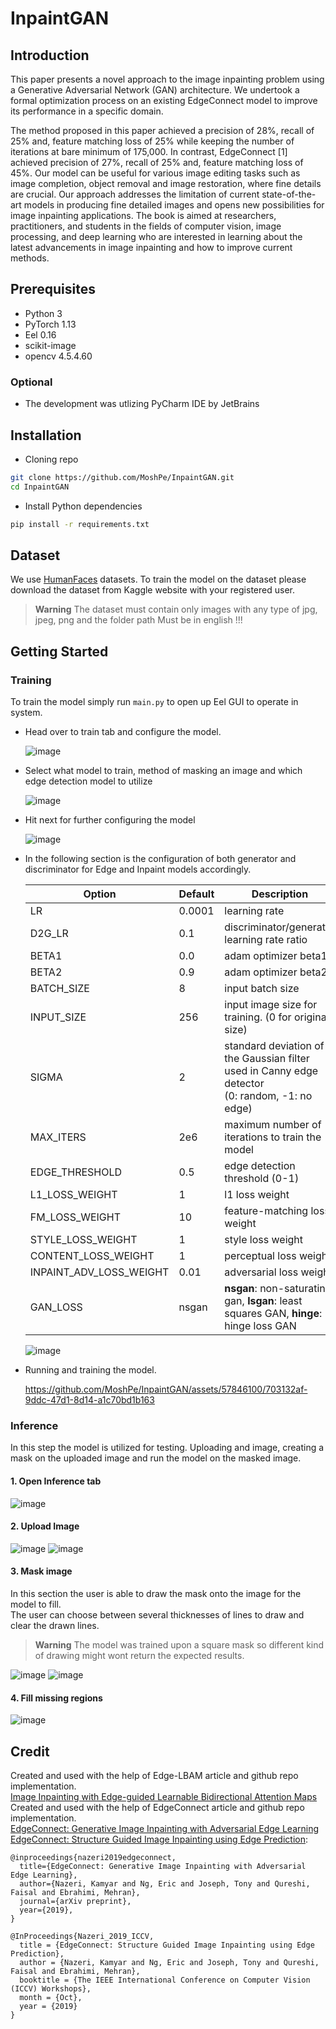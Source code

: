 # InpaintGAN

## Introduction
This paper presents a novel approach to the image inpainting problem using a Generative Adversarial Network (GAN) architecture. We undertook a formal optimization process on an existing EdgeConnect model to improve its performance in a specific domain.

The method proposed in this paper achieved a precision of 28%, recall of 25% and, feature matching loss of 25% while keeping the number of iterations at bare minimum of 175,000. In contrast, EdgeConnect [1] achieved precision of 27%, recall of 25% and, feature matching loss of 45%.
Our model can be useful for various image editing tasks such as image completion, object removal and image restoration, where fine details are crucial. Our approach addresses the limitation of current state-of-the-art models in producing fine detailed images and opens new possibilities for image inpainting applications.
The book is aimed at researchers, practitioners, and students in the fields of computer vision, image processing, and deep learning who are interested in learning about the latest advancements in image inpainting and how to improve current methods.

## Prerequisites
- Python 3
- PyTorch 1.13
- Eel 0.16
- scikit-image
- opencv 4.5.4.60
### Optional
- The development was utlizing PyCharm IDE by JetBrains

## Installation
- Cloning repo
```bash
git clone https://github.com/MoshPe/InpaintGAN.git
cd InpaintGAN
```
- Install Python dependencies
```bash
pip install -r requirements.txt
```
## Dataset
We use [HumanFaces](https://www.kaggle.com/datasets/ashwingupta3012/human-faces) datasets. To train the model on the dataset please download the dataset from Kaggle website with your registered user.
> **Warning** The dataset must contain only images with any type of jpg, jpeg, png and the folder path Must be in english !!!

## Getting Started
### Training
To train the model simply run `main.py` to open up Eel GUI to operate in system.
- Head over to train tab and configure the model.
  
  ![image](https://github.com/MoshPe/InpaintGAN/assets/57846100/36cf5d79-ee75-42f7-b793-acd91727536f)

- Select what model to train, method of masking an image and which edge detection model to utilize
  
  ![image](https://github.com/MoshPe/InpaintGAN/assets/57846100/2ba26472-c244-4b96-9505-b9d7a73a732c)

- Hit next for further configuring the model

  ![image](https://github.com/MoshPe/InpaintGAN/assets/57846100/7bc986c8-4c95-40ae-bbdb-bcf02d9e3cde)

- In the following section is the configuration of both generator and discriminator for Edge and Inpaint models accordingly.

    Option                 |Default| Description
  -----------------------|-------|------------
  LR                     | 0.0001| learning rate
  D2G_LR                 | 0.1   | discriminator/generator learning rate ratio
  BETA1                  | 0.0   | adam optimizer beta1
  BETA2                  | 0.9   | adam optimizer beta2
  BATCH_SIZE             | 8     | input batch size 
  INPUT_SIZE             | 256   | input image size for training. (0 for original size)
  SIGMA                  | 2     | standard deviation of the Gaussian filter used in Canny edge detector </br>(0: random, -1: no edge)
  MAX_ITERS              | 2e6   | maximum number of iterations to train the model
  EDGE_THRESHOLD         | 0.5   | edge detection threshold (0-1)
  L1_LOSS_WEIGHT         | 1     | l1 loss weight
  FM_LOSS_WEIGHT         | 10    | feature-matching loss weight
  STYLE_LOSS_WEIGHT      | 1     | style loss weight
  CONTENT_LOSS_WEIGHT    | 1     | perceptual loss weight
  INPAINT_ADV_LOSS_WEIGHT| 0.01  | adversarial loss weight
  GAN_LOSS               | nsgan | **nsgan**: non-saturating gan, **lsgan**: least squares GAN, **hinge**: hinge loss GAN

  ![image](https://github.com/MoshPe/InpaintGAN/assets/57846100/b5172cec-17c5-4572-aa10-41c00b33c4e0)

  

- Running and training the model.

  https://github.com/MoshPe/InpaintGAN/assets/57846100/703132af-9ddc-47d1-8d14-a1c70bd1b163

### Inference
In this step the model is utilized for testing. Uploading and image, creating a mask on the uploaded image and run the model on the masked image.

#### 1. Open Inference tab
  ![image](https://github.com/MoshPe/InpaintGAN/assets/57846100/b9f3b822-2d19-4ef2-ba91-c89a253e7795)

#### 2. Upload Image
  ![image](https://github.com/MoshPe/InpaintGAN/assets/57846100/8e804cca-f38e-43db-b5ba-899230cec15b)
  ![image](https://github.com/MoshPe/InpaintGAN/assets/57846100/c9d09519-4294-4823-b00f-f46c5f56aaf7)

#### 3. Mask image
  In this section the user is able to draw the mask onto the image for the model to fill.<br>
  The user can choose between several thicknesses of lines to draw and clear the drawn lines.
  > **Warning** The model was trained upon a square mask so different kind of drawing might wont return the expected results.

![image](https://github.com/MoshPe/InpaintGAN/assets/57846100/b82da3b3-bf4b-43ed-bdd4-c51a071f8d91)
![image](https://github.com/MoshPe/InpaintGAN/assets/57846100/790200ea-295b-4d82-a26e-ce3accaf99c9)

#### 4. Fill missing regions
  ![image](https://github.com/MoshPe/InpaintGAN/assets/57846100/e1ad3628-b91c-4e72-8976-61b390bfceec)

## Credit
Created and used with the help of Edge-LBAM article and github repo implementation. <br>
<a href="https://github.com/wds1998/Edge-LBAM">Image Inpainting with Edge-guided Learnable Bidirectional Attention Maps</a><br>
Created and used with the help of EdgeConnect article and github repo implementation. <br>
<a href="https://arxiv.org/abs/1901.00212">EdgeConnect: Generative Image Inpainting with Adversarial Edge Learning</a><br>
<a href="http://openaccess.thecvf.com/content_ICCVW_2019/html/AIM/Nazeri_EdgeConnect_Structure_Guided_Image_Inpainting_using_Edge_Prediction_ICCVW_2019_paper.html">EdgeConnect: Structure Guided Image Inpainting using Edge Prediction</a>:

```
@inproceedings{nazeri2019edgeconnect,
  title={EdgeConnect: Generative Image Inpainting with Adversarial Edge Learning},
  author={Nazeri, Kamyar and Ng, Eric and Joseph, Tony and Qureshi, Faisal and Ebrahimi, Mehran},
  journal={arXiv preprint},
  year={2019},
}

@InProceedings{Nazeri_2019_ICCV,
  title = {EdgeConnect: Structure Guided Image Inpainting using Edge Prediction},
  author = {Nazeri, Kamyar and Ng, Eric and Joseph, Tony and Qureshi, Faisal and Ebrahimi, Mehran},
  booktitle = {The IEEE International Conference on Computer Vision (ICCV) Workshops},
  month = {Oct},
  year = {2019}
}
```
